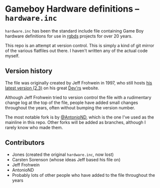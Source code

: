 # Gameboy Hardware definitions – `hardware.inc`

`hardware.inc` has been the standard include file containing Game Boy hardware definitions for use in [rgbds](https://github.com/rednex/rgbds) projects for over 20 years.

This repo is an attempt at version control. This is simply a kind of git mirror of the various flatfiles out there. I haven't written any of the actual code myself.

## Version history

The file was originally created by Jeff Frohwein in 1997, who still hosts [his latest version (2.3)](http://www.devrs.com/gb/files/hardware.zip) on his great [Dev'rs](http://devrs.com) website.

Although Jeff Frohwein tried to version control the file with a rudimentary change log at the top of the file, people have added small changes throughout the years, often without bumping the version number.

The most notable fork is by [@AntonioND](http://github.com/AntonioND), which is the one I've used as the mainline in this repo. Other forks will be added as branches, although I rarely know who made them.

## Contributors

* Jones (created the original `hardware.inc`, now lost)
* Carsten Sorenson (whose ideas Jeff based his file on)
* Jeff Frohwein
* AntonioND
* Probably lots of other people who have added to the file throughout the years
